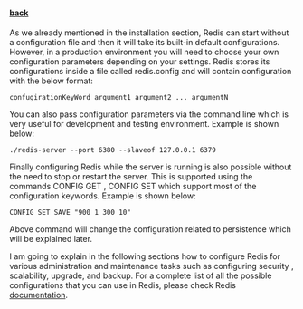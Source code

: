 #### [back](admin_main.md)

As we already mentioned in the installation section, Redis can start without a configuration file and then it will take its built-in default configurations. However, in a production environment you will need to choose your own configuration parameters depending on your settings. Redis stores its configurations inside a file called redis.config and will contain configuration with the below format:

````
confugirationKeyWord argument1 argument2 ... argumentN
````

You can also pass configuration parameters via the command line which is very useful for development and testing environment. Example is shown below:

````
./redis-server --port 6380 --slaveof 127.0.0.1 6379
````

Finally configuring Redis while the server is running is also possible without the need to stop or restart the server. This is supported using the commands CONFIG GET , CONFIG SET which support most of the configuration keywords. Example is shown below:

````
CONFIG SET SAVE "900 1 300 10"
````

Above command will change the configuration related to persistence which will be explained later.

I am going to explain in the following sections how to configure Redis for various administration and maintenance tasks such as configuring security , scalability, upgrade, and backup. For a complete list of all the possible configurations that you can use in Redis, please check Redis [documentation](https://raw.githubusercontent.com/antirez/redis/3.0/redis.conf).
